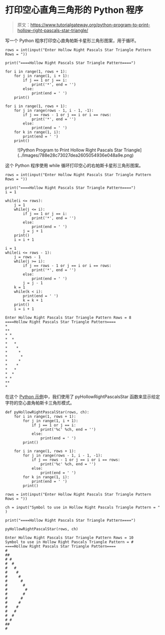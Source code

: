 # 打印空心直角三角形的 Python 程序

> 原文：<https://www.tutorialgateway.org/python-program-to-print-hollow-right-pascals-star-triangle/>

写一个 Python 程序打印空心直角帕斯卡星形三角形图案，用于循环。

```
rows = int(input("Enter Hollow Right Pascals Star Triangle Pattern Rows = "))

print("====Hollow Right Pascals Star Triangle Pattern====")

for i in range(1, rows + 1):
    for j in range(1, i + 1):
        if j == 1 or j == i:
            print('*', end = '')
        else:
            print(end = ' ')      
    print()

for i in range(1, rows + 1):
    for j in range(rows - 1, i - 1, -1):
        if j == rows - 1 or j == i or i == rows:
            print('*', end = '')
        else:
            print(end = ' ')
    for k in range(1, i):
        print(end = ' ')
    print()
```

<figure class="wp-block-image size-large">![Python Program to Print Hollow Right Pascals Star Triangle](../Images/788e28c73027dea2605054936e048a9e.png)</figure>

这个 Python 程序使用 while 循环打印空心的右帕斯卡星形三角形图案。

```
rows = int(input("Enter Hollow Right Pascals Star Triangle Pattern Rows = "))

print("====Hollow Right Pascals Star Triangle Pattern====")
i = 1

while(i <= rows):
    j = 1
    while(j <= i):
        if j == 1 or j == i:
            print('*', end = '')
        else:
            print(end = ' ')
        j = j + 1
    print()
    i = i + 1

i = 1
while(i <= rows - 1):
    j = rows - 1
    while(j >= i):
        if j == rows - 1 or j == i or i == rows:
            print('*', end = '')
        else:
            print(end = ' ')
        j = j - 1
    k = 1
    while(k < i):
        print(end = ' ')
        k = k + 1
    print()
    i = i + 1
```

```
Enter Hollow Right Pascals Star Triangle Pattern Rows = 8
====Hollow Right Pascals Star Triangle Pattern====
*
**
* *
*  *
*   *
*    *
*     *
*      *
*     *
*    * 
*   *  
*  *   
* *    
**     
*
```

在这个 [Python 示例](https://www.tutorialgateway.org/python-programming-examples/)中，我们使用了 pyHollowRightPascalsStar 函数来显示给定字符的空心直角帕斯卡三角形模式。

```
def pyHollowRightPascalStar(rows, ch):
    for i in range(1, rows + 1):
        for j in range(1, i + 1):
            if j == 1 or j == i:
                print('%c' %ch, end = '')
            else:
                print(end = ' ')      
        print()

    for i in range(1, rows + 1):
        for j in range(rows - 1, i - 1, -1):
            if j == rows - 1 or j == i or i == rows:
                print('%c' %ch, end = '')
            else:
                print(end = ' ')
        for k in range(1, i):
            print(end = ' ')
        print()

rows = int(input("Enter Hollow Right Pascals Star Triangle Pattern Rows = "))

ch = input("Symbol to use in Hollow Right Pascals Triangle Pattern = " )

print("====Hollow Right Pascals Star Triangle Pattern====")

pyHollowRightPascalStar(rows, ch)
```

```
Enter Hollow Right Pascals Star Triangle Pattern Rows = 10
Symbol to use in Hollow Right Pascals Triangle Pattern = #
====Hollow Right Pascals Star Triangle Pattern====
#
##
# #
#  #
#   #
#    #
#     #
#      #
#       #
#        #
#       #
#      # 
#     #  
#    #   
#   #    
#  #     
# #      
##       
#
```